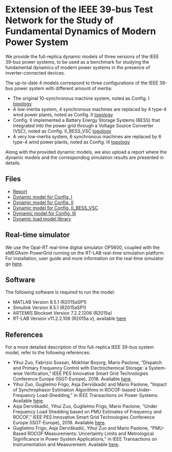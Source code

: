 # Extension of the IEEE 39-bus Test Network for the Study of Fundamental Dynamics of Modern Power System
We provide the full-replica dynamic models of three versions of the IEEE 39-bus power systems, to be used as a benchmark for studying the fundamental dynamics of modern power systems in the presence of inverter-connected devices. 

The up-to-date 4 models correspond to three configurations of the IEEE 39-bus power system with different amount of inertia:

* The original 10-synchronous machine system, noted as Config. I [topology](https://github.com/DESL-EPFL/Extension-of-the-IEEE-39-bus-Test-Networkfor-the-Study-of-Fundamental-Dynamicsof-Modern-Power-System/blob/master/modifiedgrid10SG.pdf)
* A low-inertia system, 4 synchronous machines are replaced by 4 type-4 wind power plants, noted as Config. II [topology](https://github.com/DESL-EPFL/Extension-of-the-IEEE-39-bus-Test-Networkfor-the-Study-of-Fundamental-Dynamicsof-Modern-Power-System/blob/master/modified6SGs4WPs.pdf)
* Config. II implemented a Battery Energy Storage Systems (BESS) that integrated into the power grid through a Voltage Source Converter (VSC), noted as Config. II_BESS_VSC [topology](https://github.com/DESL-EPFL/Extension-of-the-IEEE-39-bus-Test-Networkfor-the-Study-of-Fundamental-Dynamicsof-Modern-Power-System/blob/master/modifiedgrid4wf6SG1bess.pdf)
* A very low-inertia system, 6 synchronous machines are replaced by 6 type-4 wind power plants, noted as Config. III [topology](https://github.com/DESL-EPFL/Extension-of-the-IEEE-39-bus-Test-Networkfor-the-Study-of-Fundamental-Dynamicsof-Modern-Power-System/blob/master/modified4SGs6WPs.pdf)

Along with the provided dynamic models, we also upload a report where the dynamic models and the corresponding simulation results are presented in details.

## Files
* [Report](https://github.com/DESL-EPFL/Extension-of-the-IEEE-39-bus-Test-Networkfor-the-Study-of-Fundamental-Dynamicsof-Modern-Power-System/blob/master/Report.pdf) 
* [Dynamic model for Config. I](https://github.com/DESL-EPFL/Extension-of-the-IEEE-39-bus-Test-Networkfor-the-Study-of-Fundamental-Dynamicsof-Modern-Power-System/blob/master/IEEE_39bus_ConfigI.zip)
* [Dynamic model for Config. II](https://github.com/DESL-EPFL/Extension-of-the-IEEE-39-bus-Test-Networkfor-the-Study-of-Fundamental-Dynamicsof-Modern-Power-System/blob/master/IEEE_39bus_ConfigII.zip)
* [Dynamic model for Config. II_BESS_VSC](https://github.com/DESL-EPFL/Extension-of-the-IEEE-39-bus-Test-Networkfor-the-Study-of-Fundamental-Dynamicsof-Modern-Power-System/blob/master/IEEE_39bus_ConfigII_BESS_VSC.zip)
* [Dymamic model for Config. III](https://github.com/DESL-EPFL/Extension-of-the-IEEE-39-bus-Test-Networkfor-the-Study-of-Fundamental-Dynamicsof-Modern-Power-System/blob/master/IEEE_39bus_ConfigIII.zip)
* [Dynamic load model library](https://github.com/DESL-EPFL/Extension-of-the-IEEE-39-bus-Test-Networkfor-the-Study-of-Fundamental-Dynamicsof-Modern-Power-System/blob/master/IEEE_39Bus_dynload_lib.mdl.zip)



## Real-time simulator 
We use the Opal-RT real-time digital simulator OP5600, coupled with the eMEGAsim PowerGrid running on the RT-LAB real-time simulation platform. For installation, user guide and more information on the real-time simulator go [here](https://www.opal-rt.com/).

## Software 
The following software is required to run the model:
* MATLAB Version 8.5.1 (R2015aSP1)   
* Simulink Version 8.5.1 (R2015aSP1)   
* ARTEMIS Blockset Version 7.2.2.1206 (R2015a)   
* RT-LAB Version v11.2.2.108 (R2015a.x), available [here](https://www.opal-rt.com/)

## References 
For a more detailed description of this full-replica IEEE 39-bus system model, refer to the following references:
* Yihui Zuo, Fabrizio Sossan, Mokhtar Bozorg, Mario Paolone, “Dispatch and Primary Frequency Control with Electrochemical Storage: a System-wise Verification,” IEEE PES Innovative Smart Grid Technologies Conference Europe (ISGT-Europe), 2018. Available [here](https://ieeexplore.ieee.org/document/8571832).
* Yihui Zuo, Guglielmo Frigo, Asja Derviškadić and Mario Paolone, "Impact of Synchrophasor Estimation Algorithms in ROCOF-based Under-Frequency Load-Shedding," in IEEE Transactions on Power Systems. Available [here](https://ieeexplore.ieee.org/document/8807346).
* Asja Derviškadić, Yihui Zuo, Guglielmo Frigo, Mario Paolone, “Under Frequency Load Shedding based on PMU Estimates of Frequency and ROCOF,” IEEE PES Innovative Smart Grid Technologies Conference Europe (ISGT-Europe), 2018. Available [here](https://ieeexplore.ieee.org/document/8571481).
* Guglielmo Frigo, Asja Derviškadić, Yihui Zuo and Mario Paolone, "PMU-Based ROCOF Measurements: Uncertainty Limits and Metrological Significance in Power System Applications," in IEEE Transactions on Instrumentation and Measurement. Available [here](http://ieeexplore.ieee.org/stamp/stamp.jsp?tp=&arnumber=8675542&isnumber=4407674).

